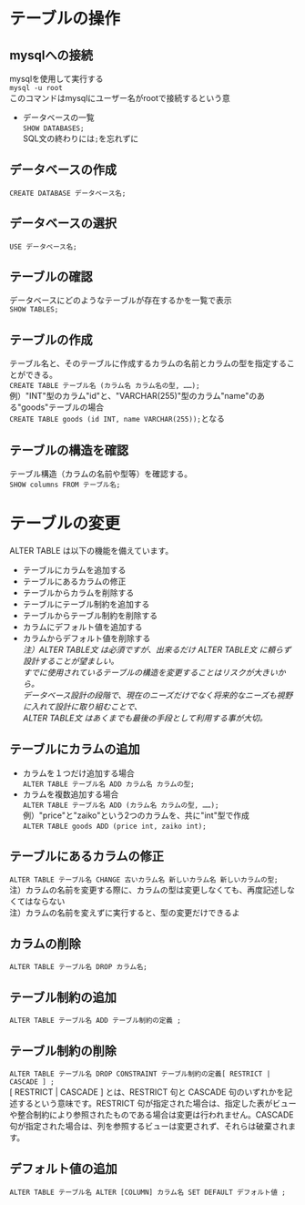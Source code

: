 # テーブルの操作
## mysqlへの接続
  mysqlを使用して実行する  
  `mysql -u root`  
  このコマンドはmysqlにユーザー名がrootで接続するという意  
  * データベースの一覧  
  `SHOW DATABASES;`  
  SQL文の終わりには`;`を忘れずに  


## データベースの作成
  `CREATE DATABASE データベース名;`  
## データベースの選択
  `USE データベース名;`  
## テーブルの確認
  データベースにどのようなテーブルが存在するかを一覧で表示  
  `SHOW TABLES;`  
## テーブルの作成
  テーブル名と、そのテーブルに作成するカラムの名前とカラムの型を指定することができる。  
  `CREATE TABLE テーブル名 (カラム名 カラム名の型, ……);`  
  例）"INT"型のカラム"id"と、"VARCHAR(255)"型のカラム"name"のある"goods"テーブルの場合  
  `CREATE TABLE goods (id INT, name VARCHAR(255));`となる  
## テーブルの構造を確認
  テーブル構造（カラムの名前や型等）を確認する。  
  `SHOW columns FROM テーブル名;`  


# テーブルの変更
  ALTER TABLE は以下の機能を備えています。
* テーブルにカラムを追加する  
* テーブルにあるカラムの修正  
* テーブルからカラムを削除する  
* テーブルにテーブル制約を追加する  
* テーブルからテーブル制約を削除する  
* カラムにデフォルト値を追加する  
* カラムからデフォルト値を削除する  
  _注）ALTER TABLE文 は必須ですが、出来るだけ ALTER TABLE文 に頼らず設計することが望ましい。  
  すでに使用されているテーブルの構造を変更することはリスクが大きいから。  
  データベース設計の段階で、現在のニーズだけでなく将来的なニーズも視野に入れて設計に取り組むことで、  
  ALTER TABLE文 はあくまでも最後の手段として利用する事が大切。_  
## テーブルにカラムの追加
  * カラムを１つだけ追加する場合  
  `ALTER TABLE テーブル名 ADD カラム名 カラムの型;`  
  * カラムを複数追加する場合  
  `ALTER TABLE テーブル名 ADD (カラム名 カラムの型, ……);`  
  例）"price"と"zaiko"という2つのカラムを、共に"int"型で作成  
  `ALTER TABLE goods ADD (price int, zaiko int);`  

## テーブルにあるカラムの修正
  `ALTER TABLE テーブル名 CHANGE 古いカラム名 新しいカラム名 新しいカラムの型;`  
  注）カラムの名前を変更する際に、カラムの型は変更しなくても、再度記述しなくてはならない  
  注）カラムの名前を変えずに実行すると、型の変更だけできるよ  

## カラムの削除
  `ALTER TABLE テーブル名 DROP カラム名;`  

## テーブル制約の追加
  `ALTER TABLE テーブル名 ADD テーブル制約の定義 ;`  
## テーブル制約の削除
  `ALTER TABLE テーブル名 DROP CONSTRAINT テーブル制約の定義[ RESTRICT | CASCADE ] ;`  
  [ RESTRICT | CASCADE ] とは、RESTRICT 句と CASCADE 句のいずれかを記述するという意味です。RESTRICT 句が指定された場合は、指定した表がビューや整合制約により参照されたものである場合は変更は行われません。CASCADE 句が指定された場合は、列を参照するビューは変更されず、それらは破棄されます。  
## デフォルト値の追加
  `ALTER TABLE テーブル名 ALTER [COLUMN] カラム名 SET DEFAULT デフォルト値 ;`  
## 